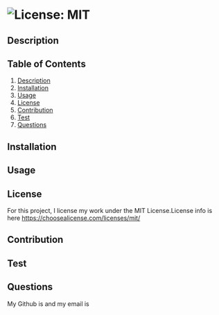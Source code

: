 #  ![License: MIT](https://img.shields.io/badge/License-MIT-yellow.svg)
  
## Description


## Table of Contents
1. [Description](#description)
2. [Installation](#installation)
3. [Usage](#usage)
4. [License](#license)
5. [Contribution](#contribution)
6. [Test](#test)
7. [Questions](#questions)

## Installation 

## Usage 

## License 
For this project, I license my work under the MIT License.License info is here https://choosealicense.com/licenses/mit/
## Contribution

## Test 

## Questions
My Github is  and my email is 
